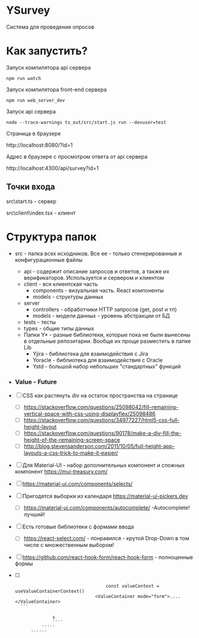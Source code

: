 # YSurvey

Система для проведения опросов

# Как запустить?

Запуск компилятора api сервера

`npm run watch`

Запуск компилятора front-end сервера

`npm run web_server_dev`

Запуск api сервера

`node --trace-warnings ts_out/src/start.js run --devuser=test`

Страница в браузере

http://localhost:8080/?id=1

Адрес в браузере с просмотром ответа от api сервера

http://localhost:4300/api/survey?id=1

## Точки входа

src\start.ts - сервер

src\client\index.tsx - клиент

# Структура папок

- src - папка всех исходников. Все ее - только сгенерированные и конфигурационные файлы

  - api - содержит описание запросов и ответов, а также их верификаторов.  Используется и сервером и клиентом
  - client - вся клиентская часть
    - components - визуальная часть. React компоненты
    - models - структуры данных
  - server
    - controllers - обработчики HTTP запросов (get, post и тп)
    - models - модели данных - уровень абстракции от БД
  - tests - тесты
  - types - общие типы данных
  - Папки Y* - разные библиотеки, которые пока не были вынесены в отдельные репозитарии. Вообще их проще разместить в папке Lib
    - Yjira - библиотека для взаимодействия с Jira
    - Yoracle - библиотека для взаимодействия с Oracle
    - Ystd - большой набор небольших "стандартных" функций

  

- ### Value - Future

-   [ ] CSS как растянуть div на остаток пространства на странице

    -   [ ] https://stackoverflow.com/questions/25098042/fill-remaining-vertical-space-with-css-using-displayflex/25098486
    -   [ ] https://stackoverflow.com/questions/34977227/html5-css-full-height-layout
    -   [ ] https://stackoverflow.com/questions/90178/make-a-div-fill-the-height-of-the-remaining-screen-space
    -   [ ] http://blog.stevensanderson.com/2011/10/05/full-height-app-layouts-a-css-trick-to-make-it-easier/

-   [ ] Для Material-UI - набор дополнительных компонент и сложных компонент
        https://mui-treasury.com/
-   [ ] https://material-ui.com/components/selects/

-   [ ] Пригодятся выборки из календаря https://material-ui-pickers.dev

    -   [ ] https://material-ui.com/components/autocomplete/ -Autocomplete! лучший!

-   [ ] Есть готовые библиотеки с формами ввода

    -   [ ] https://react-select.com/ - понравился - крутой Drop-Down в том числе с множественным выбором!

-   [ ] https://github.com/react-hook-form/react-hook-form - полноценные формы

-   [ ] ``````
                                    const valueContext = useValueContainerContext()
                                <ValueContainer mode="form">....</ValueContainer>
    ```

                s
                ````
            `````
        ``````
